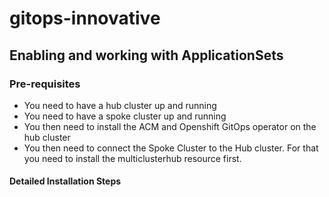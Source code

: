 # gitops-innovative

## Enabling and working with ApplicationSets

### Pre-requisites
- You need to have a hub cluster up and running
- You need to have a spoke cluster up and running
- You then need to install the ACM and Openshift GitOps operator on the hub cluster
- You then need to connect the Spoke Cluster to the Hub cluster. For that you need to install the multiclusterhub resource first.

#### Detailed Installation Steps
